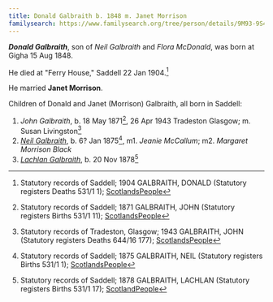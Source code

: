 ```yaml
---
title: Donald Galbraith b. 1848 m. Janet Morrison
familysearch: https://www.familysearch.org/tree/person/details/9M93-9S4
---
```

***Donald Galbraith***, son of *Neil Galbraith* and *Flora McDonald*, was born at Gigha 15 Aug 1848.

He died at "Ferry House," Saddell 22 Jan 1904.[^death]

He married **Janet Morrison**.

Children of Donald and Janet (Morrison) Galbraith, all born in Saddell:

1. *John Galbraith*, b. 18 May 1871[^john-birth], 26 Apr 1943 Tradeston Glasgow; m. Susan Livingston[^john-death]
2. *[Neil Galbraith](galbraith-neil-1875-mccallum-black.md)*, b. 6? Jan 1875[^neil-birth], m1. *Jeanie McCallum*; m2. *Margaret Morrison Black*
3. *[Lachlan Galbraith](galbraith-lachlan-1878.md)*, b. 20 Nov 1878[^lachlan-birth]

[^birth]: Statutory records of Gigha; 15/08/1848 GALBRAITH, DONALD (Old Parish Registers Births 537/ 20 67 Gigha and Cara) Page 67 of 81; [ScotlandsPeople](https://www.scotlandspeople.gov.uk/view-image/nrs_opr_records/121?image=67)

[^death]: Statutory records of Saddell; 1904 GALBRAITH, DONALD (Statutory registers Deaths 531/1 1); [ScotlandsPeople](https://www.scotlandspeople.gov.uk/view-image/nrs_stat_deaths/5749729)

[^john-birth]: Statutory records of Saddell; 1871 GALBRAITH, JOHN (Statutory registers Births 531/1 11); [ScotlandsPeople](https://www.scotlandspeople.gov.uk/view-image/nrs_stat_births/40570868)

[^john-death]: Statutory records of Tradeston, Glasgow; 1943 GALBRAITH, JOHN (Statutory registers Deaths 644/16 177); [ScotlandsPeople](https://www.scotlandspeople.gov.uk/view-image/nrs_stat_deaths/9588853)

[^neil-birth]: Statutory records of Saddell; 1875 GALBRAITH, NEIL (Statutory registers Births 531/1 1); [ScotlandsPeople](https://www.scotlandspeople.gov.uk/view-image/nrs_stat_births/41041796)

[^john-birth]:  Statutory records of Saddell; 
[^lachlan-birth]: Statutory records of Saddell; 1878 GALBRAITH, LACHLAN (Statutory registers Births 531/1 17);  [ScotlandPeople](https://www.scotlandspeople.gov.uk/view-image/nrs_stat_births/41469080)
